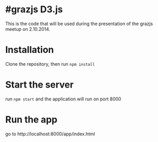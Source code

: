 #grazjs D3.js
============
This is the code that will be used during the presentation of the grazjs meetup on 2.10.2014.

Installation
============
Clone the repository, then run `npm install`

Start the server
================
run `npm start` and the application will run on port 8000


Run the app
===========

go to http://localhost:8000/app/index.html